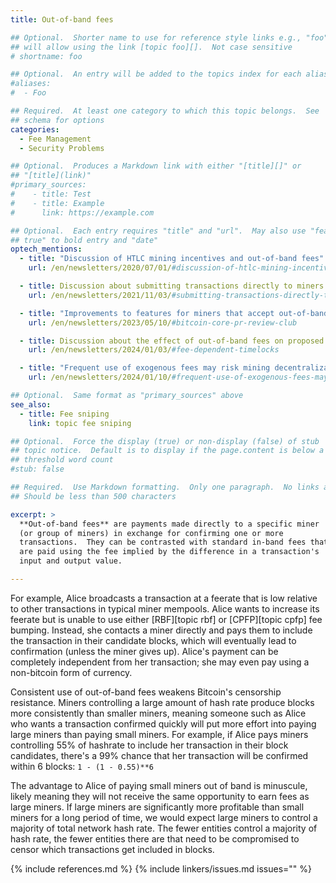 ```yaml
---
title: Out-of-band fees

## Optional.  Shorter name to use for reference style links e.g., "foo"
## will allow using the link [topic foo][].  Not case sensitive
# shortname: foo

## Optional.  An entry will be added to the topics index for each alias
#aliases:
#  - Foo

## Required.  At least one category to which this topic belongs.  See
## schema for options
categories:
  - Fee Management
  - Security Problems

## Optional.  Produces a Markdown link with either "[title][]" or
## "[title](link)"
#primary_sources:
#    - title: Test
#    - title: Example
#      link: https://example.com

## Optional.  Each entry requires "title" and "url".  May also use "feature:
## true" to bold entry and "date"
optech_mentions:
  - title: "Discussion of HTLC mining incentives and out-of-band fees"
    url: /en/newsletters/2020/07/01/#discussion-of-htlc-mining-incentives

  - title: Discussion about submitting transactions directly to miners
    url: /en/newsletters/2021/11/03/#submitting-transactions-directly-to-miners

  - title: "Improvements to features for miners that accept out-of-band fees"
    url: /en/newsletters/2023/05/10/#bitcoin-core-pr-review-club

  - title: Discussion about the effect of out-of-band fees on proposed fee-depenndent timelocks
    url: /en/newsletters/2024/01/03/#fee-dependent-timelocks

  - title: "Frequent use of exogenous fees may risk mining decentralization due to out-of-band fees"
    url: /en/newsletters/2024/01/10/#frequent-use-of-exogenous-fees-may-risk-mining-decentralization

## Optional.  Same format as "primary_sources" above
see_also:
  - title: Fee sniping
    link: topic fee sniping

## Optional.  Force the display (true) or non-display (false) of stub
## topic notice.  Default is to display if the page.content is below a
## threshold word count
#stub: false

## Required.  Use Markdown formatting.  Only one paragraph.  No links allowed.
## Should be less than 500 characters

excerpt: >
  **Out-of-band fees** are payments made directly to a specific miner
  (or group of miners) in exchange for confirming one or more
  transactions.  They can be contrasted with standard in-band fees that
  are paid using the fee implied by the difference in a transaction's
  input and output value.

---
```

For example, Alice broadcasts a transaction at a feerate that is low
relative to other transactions in typical miner mempools.  Alice wants
to increase its feerate but is unable to use either [RBF][topic rbf] or
[CPFP][topic cpfp] fee bumping.  Instead, she contacts a miner directly
and pays them to include the transaction in their candidate blocks,
which will eventually lead to confirmation (unless the miner gives up).
Alice's payment can be completely independent from her transaction; she
may even pay using a non-bitcoin form of currency.

Consistent use of out-of-band fees weakens Bitcoin's censorship
resistance.  Miners controlling a large amount of hash rate produce
blocks more consistently than smaller miners, meaning someone such as
Alice who wants a transaction confirmed quickly will put more effort
into paying large miners than paying small miners.  For example, if
Alice pays miners controlling 55% of hashrate to include her transaction
in their block candidates, there's a 99% chance that her transaction
will be confirmed within 6 blocks: `1 - (1 - 0.55)**6`

The advantage to Alice of paying small miners out of band is minuscule,
likely meaning they will not receive the same opportunity to earn fees
as large miners.  If large miners are significantly more profitable than
small miners for a long period of time, we would expect large miners to
control a majority of total network hash rate.  The fewer entities
control a majority of hash rate, the fewer entities there are that need
to be compromised to censor which transactions get included in blocks.

{% include references.md %}
{% include linkers/issues.md issues="" %}
